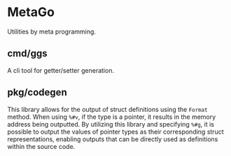 # MetaGo
Utilities by meta programming.

## cmd/ggs
A cli tool for getter/setter generation.

## pkg/codegen
This library allows for the output of struct definitions using the `Format` method. When using `%#v`, if the type is a pointer, it results in the memory address being outputted. By utilizing this library and specifying `%#g`, it is possible to output the values of pointer types as their corresponding struct representations, enabling outputs that can be directly used as definitions within the source code.

